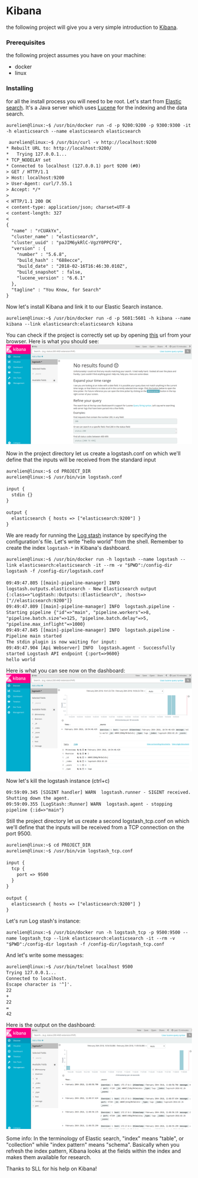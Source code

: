 # Kibana

the following project will give you a very simple introduction to [Kibana](https://www.elastic.co/products/kibana).

### Prerequisites
the following project assumes you have on your machine:
- docker
- linux

### Installing
for all the install process you will need to be root.
Let's start from [Elastic search](https://www.elastic.co/). It's a Java server which uses [Lucene](https://en.wikipedia.org/wiki/Apache_Lucene) for the indexing and the data search.
```
aurelien@linux:~$ /usr/bin/docker run -d -p 9200:9200 -p 9300:9300 -it -h elasticsearch --name elasticsearch elasticsearch

```

```
 aurelien@linux:~$ /usr/bin/curl -v http://localhost:9200
* Rebuilt URL to: http://localhost:9200/
*   Trying 127.0.0.1...
* TCP_NODELAY set
* Connected to localhost (127.0.0.1) port 9200 (#0)
> GET / HTTP/1.1
> Host: localhost:9200
> User-Agent: curl/7.55.1
> Accept: */*
> 
< HTTP/1.1 200 OK
< content-type: application/json; charset=UTF-8
< content-length: 327
< 
{
  "name" : "rCUAkYx",
  "cluster_name" : "elasticsearch",
  "cluster_uuid" : "paJIM6ykRlC-VgzY0PPCFQ",
  "version" : {
    "number" : "5.6.8",
    "build_hash" : "688ecce",
    "build_date" : "2018-02-16T16:46:30.010Z",
    "build_snapshot" : false,
    "lucene_version" : "6.6.1"
  },
  "tagline" : "You Know, for Search"
}
```

Now let's install Kibana and link it to our Elastic Search instance.
```
aurelien@linux:~$ /usr/bin/docker run -d -p 5601:5601 -h kibana --name kibana --link elasticsearch:elasticsearch kibana
```
You can check if the project is correctly set up by opening [this](http://localhost:5601) url from your browser. Here is what you should see:
![Kibana](kibana.png)

Now in the project directory let us create a logstash.conf on which we'll define that the inputs will be received 
from the standard input
```
aurelien@linux:~$ cd PROJECT_DIR
aurelien@linux:~$ /usr/bin/vim logstash.conf

input {
  stdin {}
}

output {
  elasticsearch { hosts => ["elasticsearch:9200"] }
}
```
We are ready for running the [Log stash](https://www.elastic.co/products/logstash) instance by specifying the configuration's file.
Let's write "hello world" from the shell. Remember to create the index `logstash-*` in Kibana's dashboard.
```
aurelien@linux:~$ /usr/bin/docker run -h logstash --name logstash --link elasticsearch:elasticsearch -it --rm -v "$PWD":/config-dir logstash -f /config-dir/logstash.conf

09:49:47.805 [[main]-pipeline-manager] INFO  logstash.outputs.elasticsearch - New Elasticsearch output {:class=>"LogStash::Outputs::ElasticSearch", :hosts=>["//elasticsearch:9200"]}
09:49:47.809 [[main]-pipeline-manager] INFO  logstash.pipeline - Starting pipeline {"id"=>"main", "pipeline.workers"=>8, "pipeline.batch.size"=>125, "pipeline.batch.delay"=>5, "pipeline.max_inflight"=>1000}
09:49:47.845 [[main]-pipeline-manager] INFO  logstash.pipeline - Pipeline main started
The stdin plugin is now waiting for input:
09:49:47.904 [Api Webserver] INFO  logstash.agent - Successfully started Logstash API endpoint {:port=>9600}
hello world
```
Here is what you can see now on the dashboard:
![Hello world](hello_world.png)

Now let's kill the logstash instance (ctrl+c)
```
09:59:09.345 [SIGINT handler] WARN  logstash.runner - SIGINT received. Shutting down the agent.
09:59:09.355 [LogStash::Runner] WARN  logstash.agent - stopping pipeline {:id=>"main"}
```

Still the project directory let us create a second logstash_tcp.conf on which we'll define that the inputs will be received 
from a TCP connection on the port 9500.
```
aurelien@linux:~$ cd PROJECT_DIR
aurelien@linux:~$ /usr/bin/vim logstash_tcp.conf

input {
  tcp {
    port => 9500
  }
}

output {
  elasticsearch { hosts => ["elasticsearch:9200"] }
}

```

Let's run Log stash's instance:
```
aurelien@linux:~$ /usr/bin/docker run -h logstash_tcp -p 9500:9500 --name logstash_tcp --link elasticsearch:elasticsearch -it --rm -v "$PWD":/config-dir logstash -f /config-dir/logstash_tcp.conf
```

And let's write some messages:
```
aurelien@linux:~$ /usr/bin/telnet localhost 9500
Trying 127.0.0.1...
Connected to localhost.
Escape character is '^]'.
22
+
22
=
42
```

Here is the output on the dashboard:
![Telnet](telnet.png)

Some info:
In the terminology of Elastic search, "index" means "table", or "collection" while "index pattern" means "schema".
Basically when you refresh the index pattern, Kibana looks at the fields within the index and makes them available for research.

Thanks to SLL for his help on Kibana!
